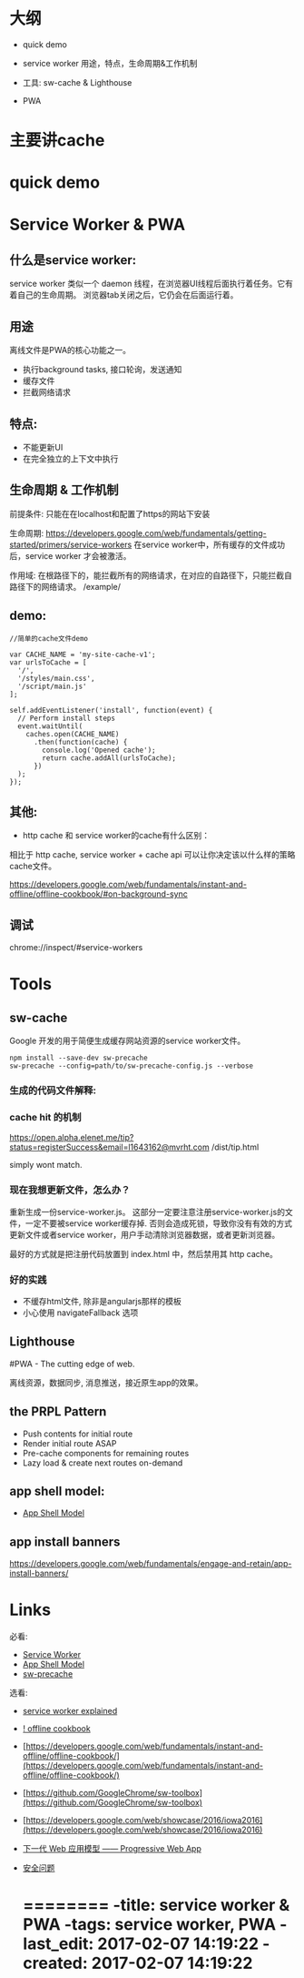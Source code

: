 # 大纲
* quick demo
* service worker
  用途，特点，生命周期&工作机制

* 工具: sw-cache & Lighthouse

* PWA


# 主要讲cache

# quick demo



# Service Worker & PWA

## 什么是service worker:
service worker 类似一个 daemon 线程，在浏览器UI线程后面执行着任务。它有着自己的生命周期。
浏览器tab关闭之后，它仍会在后面运行着。



## 用途
离线文件是PWA的核心功能之一。

* 执行background tasks, 接口轮询，发送通知
* 缓存文件
* 拦截网络请求


## 特点:
* 不能更新UI
* 在完全独立的上下文中执行


## 生命周期 & 工作机制

前提条件:
只能在在localhost和配置了https的网站下安装

生命周期:
https://developers.google.com/web/fundamentals/getting-started/primers/service-workers
在service worker中，所有缓存的文件成功后，service worker 才会被激活。

作用域:
在根路径下的，能拦截所有的网络请求，在对应的自路径下，只能拦截自路径下的网络请求。
/example/

## demo:

    //简单的cache文件demo

    var CACHE_NAME = 'my-site-cache-v1';
    var urlsToCache = [
      '/',
      '/styles/main.css',
      '/script/main.js'
    ];

    self.addEventListener('install', function(event) {
      // Perform install steps
      event.waitUntil(
        caches.open(CACHE_NAME)
          .then(function(cache) {
            console.log('Opened cache');
            return cache.addAll(urlsToCache);
          })
      );
    });


## 其他:

* http cache 和 service worker的cache有什么区别：

相比于 http cache, service worker + cache api 
可以让你决定该以什么样的策略cache文件。

https://developers.google.com/web/fundamentals/instant-and-offline/offline-cookbook/#on-background-sync



## 调试 

chrome://inspect/#service-workers


# Tools
## sw-cache 
Google 开发的用于简便生成缓存网站资源的service worker文件。


    npm install --save-dev sw-precache
    sw-precache --config=path/to/sw-precache-config.js --verbose


### 生成的代码文件解释:




### cache hit 的机制

https://open.alpha.elenet.me/tip?status=registerSuccess&email=l1643162@mvrht.com
/dist/tip.html

simply wont match.



### 现在我想更新文件，怎么办？


重新生成一份service-worker.js。
这部分一定要注意注册service-worker.js的文件，一定不要被service worker缓存掉.
否则会造成死锁，导致你没有有效的方式更新文件或者service worker，用户手动清除浏览器数据，或者更新浏览器。

最好的方式就是把注册代码放置到 index.html 中，然后禁用其 http cache。


### 好的实践
* 不缓存html文件, 除非是angularjs那样的模板
* 小心使用 navigateFallback 选项



## Lighthouse




#PWA - The cutting edge of web.

离线资源，数据同步, 消息推送，接近原生app的效果。
## the PRPL Pattern
* Push contents for initial route
* Render initial route ASAP
* Pre-cache components for remaining routes
* Lazy load & create next routes on-demand

## app shell model:
* [App Shell Model](https://developers.google.com/web/fundamentals/architecture/app-shell)


## app install banners
https://developers.google.com/web/fundamentals/engage-and-retain/app-install-banners/


### 


# Links

必看:
* [Service Worker](https://developers.google.com/web/fundamentals/getting-started/primers/service-workers)
* [App Shell Model](https://developers.google.com/web/fundamentals/architecture/app-shell)
* [sw-precache](https://github.com/GoogleChrome/sw-precache)

选看:
* [service worker explained](https://github.com/w3c/ServiceWorker/blob/master/explainer.md)
* [! offline cookbook](https://developers.google.com/web/fundamentals/instant-and-offline/offline-cookbook/#on-background-sync)
* [https://developers.google.com/web/fundamentals/instant-and-offline/offline-cookbook/](https://developers.google.com/web/fundamentals/instant-and-offline/offline-cookbook/)
* [https://github.com/GoogleChrome/sw-toolbox](https://github.com/GoogleChrome/sw-toolbox)
* [https://developers.google.com/web/showcase/2016/iowa2016](https://developers.google.com/web/showcase/2016/iowa2016)
* [下一代 Web 应用模型 —— Progressive Web App](https://mp.weixin.qq.com/s?__biz=MzAwNTAzMjcxNg==&mid=2651424849&idx=1&sn=4339fc1e71169159b81d9bf925bf68ca&chksm=80dff632b7a87f2463d5100bec33ffb6a1c62398366458b92ee643c435aa2fa714682031cd01&mpshare=1&scene=1&srcid=0209O24qPzjAkApLzs3pzHRN&key=f813d0a51cab06334f1dadd83dd128e7fd13da3658299f279d93792315c75b1795f374d626d64de53ff7a45e7cbd2082df069e7d730588ec3513d7c032e5d770df6868428b0e7ddf0fb071076821fa50&ascene=0&uin=MjIxMzg2NDgwMA%3D%3D&devicetype=iMac+MacBookPro12%2C1+OSX+OSX+10.12.2+build(16C67)&version=12010210&nettype=WIFI&fontScale=100&pass_ticket=H1rvbxc812xcT71iPbCSO%2FY7fDq0w%2Flzi8nayRUonEqPJJXDeuOjRE2FES0yShEf)
* [安全问题](https://sakurity.com/blog/2016/12/10/serviceworker_botnet.html)

    ========
    -title: service worker & PWA
    -tags: service worker, PWA
    -last_edit: 2017-02-07 14:19:22
    -created: 2017-02-07 14:19:22
    ========